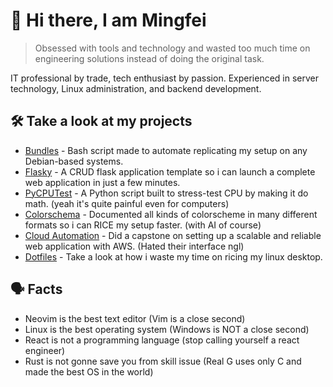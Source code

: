 # 👋 Hi there, I am Mingfei

> Obsessed with tools and technology and wasted too much time on engineering solutions instead of doing the original task.

IT professional by trade, tech enthusiast by passion. Experienced in server technology, Linux administration, and backend development.

## 🛠 Take a look at my projects

+  [Bundles](https://github.com/MingFei2001/bundles) -
Bash script made to automate replicating my setup on any Debian-based systems.
+  [Flasky](https://github.com/MingFei2001/flasky) -
A CRUD flask application template so i can launch a complete web application in just a few minutes.
+  [PyCPUTest](https://github.com/MingFei2001/pycputest) -
A Python script built to stress-test CPU by making it do math. (yeah it's quite painful even for computers)
+  [Colorschema](https://github.com/MingFei2001/colorschema) -
Documented all kinds of colorscheme in many different formats so i can RICE my setup faster. (with AI of course)
+  [Cloud Automation](https://github.com/MingFei2001/capstone-website) -
Did a capstone on setting up a scalable and reliable web application with AWS. (Hated their interface ngl)
+  [Dotfiles](https://github.com/MingFei2001/dotfiles) -
Take a look at how i waste my time on ricing my linux desktop.

## 🗣️ Facts
+ Neovim is the best text editor (Vim is a close second)
+ Linux is the best operating system (Windows is NOT a close second)
+ React is not a programming language (stop calling yourself a react engineer)
+ Rust is not gonne save you from skill issue (Real G uses only C and made the best OS in the world)
